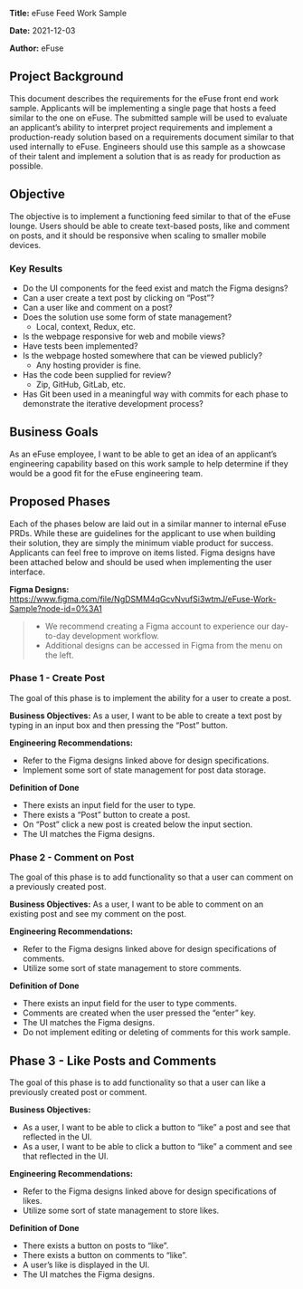 **Title:** eFuse Feed Work Sample

**Date:** 2021-12-03

**Author:** eFuse

## Project Background
This document describes the requirements for the eFuse front end work sample. Applicants will be implementing a single page that hosts a feed similar to the one on eFuse. The submitted sample will be used to evaluate an applicant’s ability to interpret project requirements and implement a production-ready solution based on a requirements document similar to that used internally to eFuse. Engineers should use this sample as a showcase of their talent and implement a solution that is as ready for production as possible.

## Objective
The objective is to implement a functioning feed similar to that of the eFuse lounge. Users should be able to create text-based posts, like and comment on posts, and it should be responsive when scaling to smaller mobile devices.

### Key Results
* Do the UI components for the feed exist and match the Figma designs?
* Can a user create a text post by clicking on “Post”?
* Can a user like and comment on a post?
* Does the solution use some form of state management?
  * Local, context, Redux, etc.
* Is the webpage responsive for web and mobile views?
* Have tests been implemented?
* Is the webpage hosted somewhere that can be viewed publicly?
  * Any hosting provider is fine.
* Has the code been supplied for review?
  * Zip, GitHub, GitLab, etc.
* Has Git been used in a meaningful way with commits for each phase to demonstrate the iterative development process?

## Business Goals
As an eFuse employee, I want to be able to get an idea of an applicant’s engineering capability based on this work sample to help determine if they would be a good fit for the eFuse engineering team.

## Proposed Phases
Each of the phases below are laid out in a similar manner to internal eFuse PRDs. While these are guidelines for the applicant to use when building their solution, they are simply the minimum viable product for success. Applicants can feel free to improve on items listed. Figma designs have been attached below and should be used when implementing the user interface.

**Figma Designs:**  https://www.figma.com/file/NgDSMM4qGcvNvufSi3wtmJ/eFuse-Work-Sample?node-id=0%3A1
> - We recommend creating a Figma account to experience our day-to-day development workflow.
> - Additional designs can be accessed in Figma from the menu on the left.

### Phase 1 - Create Post
The goal of this phase is to implement the ability for a user to create a post.

**Business Objectives:**
As a user, I want to be able to create a text post by typing in an input box and then pressing the “Post” button.

**Engineering Recommendations:**
* Refer to the Figma designs linked above for design specifications.
* Implement some sort of state management for post data storage.

**Definition of Done**
* There exists an input field for the user to type.
* There exists a “Post” button to create a post.
* On “Post” click a new post is created below the input section.
* The UI matches the Figma designs.

### Phase 2 - Comment on Post
The goal of this phase is to add functionality so that a user can comment on a previously created post.

**Business Objectives:**
As a user, I want to be able to comment on an existing post and see my comment on the post.

**Engineering Recommendations:**
* Refer to the Figma designs linked above for design specifications of comments.
* Utilize some sort of state management to store comments.

**Definition of Done**
* There exists an input field for the user to type comments.
* Comments are created when the user pressed the “enter” key.
* The UI matches the Figma designs.
* Do not implement editing or deleting of comments for this work sample.

## Phase 3 - Like Posts and Comments
The goal of this phase is to add functionality so that a user can like a previously created post or comment.

**Business Objectives:**
* As a user, I want to be able to click a button to “like” a post and see that reflected in the UI.
* As a user, I want to be able to click a button to “like” a comment and see that reflected in the UI.

**Engineering Recommendations:**
* Refer to the Figma designs linked above for design specifications of likes.
* Utilize some sort of state management to store likes.

**Definition of Done**
* There exists a button on posts to “like”.
* There exists a button on comments to “like”.
* A user’s like is displayed in the UI.
* The UI matches the Figma designs.
